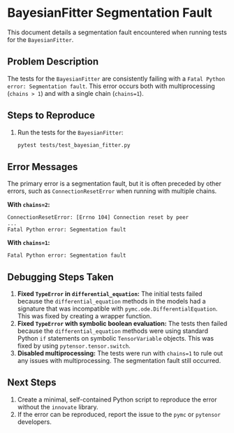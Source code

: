 # BayesianFitter Segmentation Fault

This document details a segmentation fault encountered when running tests for the `BayesianFitter`.

## Problem Description

The tests for the `BayesianFitter` are consistently failing with a `Fatal Python error: Segmentation fault`. This error occurs both with multiprocessing (`chains > 1`) and with a single chain (`chains=1`).

## Steps to Reproduce

1.  Run the tests for the `BayesianFitter`:
    ```bash
    pytest tests/test_bayesian_fitter.py
    ```

## Error Messages

The primary error is a segmentation fault, but it is often preceded by other errors, such as `ConnectionResetError` when running with multiple chains.

**With `chains=2`:**
```
ConnectionResetError: [Errno 104] Connection reset by peer
...
Fatal Python error: Segmentation fault
```

**With `chains=1`:**
```
Fatal Python error: Segmentation fault
```

## Debugging Steps Taken

1.  **Fixed `TypeError` in `differential_equation`:** The initial tests failed because the `differential_equation` methods in the models had a signature that was incompatible with `pymc.ode.DifferentialEquation`. This was fixed by creating a wrapper function.
2.  **Fixed `TypeError` with symbolic boolean evaluation:** The tests then failed because the `differential_equation` methods were using standard Python `if` statements on symbolic `TensorVariable` objects. This was fixed by using `pytensor.tensor.switch`.
3.  **Disabled multiprocessing:** The tests were run with `chains=1` to rule out any issues with multiprocessing. The segmentation fault still occurred.

## Next Steps

1.  Create a minimal, self-contained Python script to reproduce the error without the `innovate` library.
2.  If the error can be reproduced, report the issue to the `pymc` or `pytensor` developers.

